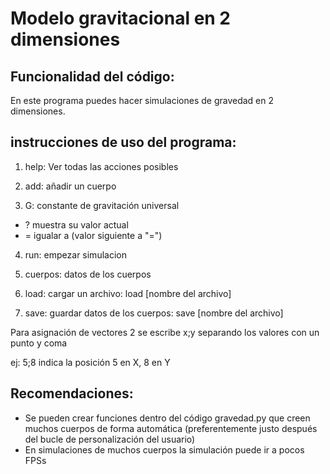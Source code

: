 # Modelo gravitacional en 2 dimensiones

## Funcionalidad del código:
En este programa puedes hacer simulaciones de gravedad en 2 dimensiones.

## instrucciones de uso del programa:
1. help: Ver todas las acciones posibles

2. add: añadir un cuerpo

3. G: constante de gravitación universal
	
  - ? muestra su valor actual
  - = igualar a (valor siguiente a \"=\")

4. run: empezar simulacion

5. cuerpos: datos de los cuerpos

6. load: cargar un archivo: load [nombre del archivo]

7. save: guardar datos de los cuerpos: save [nombre del archivo]

Para asignación de vectores 2 se escribe x;y separando los valores con un punto y coma

ej: 5;8 indica la posición 5 en X, 8 en Y

## Recomendaciones:
- Se pueden crear funciones dentro del código gravedad.py que creen muchos cuerpos de forma automática (preferentemente justo después del bucle de personalización del usuario)
- En simulaciones de muchos cuerpos la simulación puede ir a pocos FPSs
